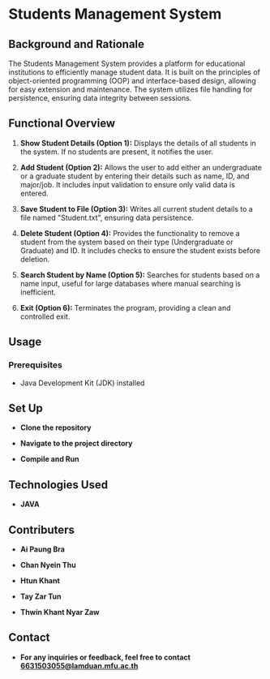 # Students Management System

## Background and Rationale

The Students Management System provides a platform for educational institutions to efficiently manage student data. It is built on the principles of object-oriented programming (OOP) and interface-based design, allowing for easy extension and maintenance. The system utilizes file handling for persistence, ensuring data integrity between sessions.

## Functional Overview

1. **Show Student Details (Option 1):** Displays the details of all students in the system. If no students are present, it notifies the user.

2. **Add Student (Option 2):** Allows the user to add either an undergraduate or a graduate student by entering their details such as name, ID, and major/job. It includes input validation to ensure only valid data is entered.

3. **Save Student to File (Option 3):** Writes all current student details to a file named "Student.txt", ensuring data persistence.

4. **Delete Student (Option 4):** Provides the functionality to remove a student from the system based on their type (Undergraduate or Graduate) and ID. It includes checks to ensure the student exists before deletion.

5. **Search Student by Name (Option 5):** Searches for students based on a name input, useful for large databases where manual searching is inefficient.

6. **Exit (Option 6):** Terminates the program, providing a clean and controlled exit.

## Usage

### Prerequisites

- Java Development Kit (JDK) installed

## Set Up

- **Clone the repository**

- **Navigate to the project directory**

- **Compile and Run**

## Technologies Used

- **JAVA**

## Contributers

- **Ai Paung Bra**

- **Chan Nyein Thu**

- **Htun Khant**
  
- **Tay Zar Tun**
  
- **Thwin Khant Nyar Zaw**

## Contact

- **For any inquiries or feedback, feel free to contact 6631503055@lamduan.mfu.ac.th**
